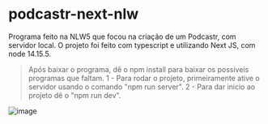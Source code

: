 # podcastr-next-nlw
Programa feito na NLW5 que focou na criação de um Podcastr, com servidor local.
O projeto foi feito com typescript e utilizando Next JS, com node 14.15.5.


>Após baixar o programa, dê o npm install para baixar os possiveis programas que faltam.
1 - Para rodar o projeto, primeiramente ative o servidor usando o comando "npm run server".
2 - Para dar inicio ao projeto dê o "npm run dev".

![image](https://user-images.githubusercontent.com/62970346/123192468-5fe66c80-d479-11eb-9a27-9bfc77c2421c.png)
